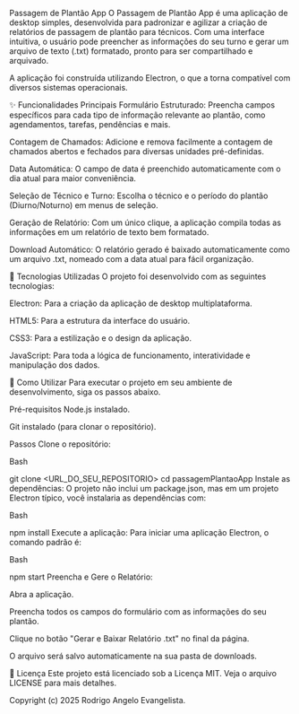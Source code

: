 Passagem de Plantão App
O Passagem de Plantão App é uma aplicação de desktop simples, desenvolvida para padronizar e agilizar a criação de relatórios de passagem de plantão para técnicos. Com uma interface intuitiva, o usuário pode preencher as informações do seu turno e gerar um arquivo de texto (.txt) formatado, pronto para ser compartilhado e arquivado.

A aplicação foi construída utilizando Electron, o que a torna compatível com diversos sistemas operacionais.


✨ Funcionalidades Principais
Formulário Estruturado: Preencha campos específicos para cada tipo de informação relevante ao plantão, como agendamentos, tarefas, pendências e mais.

Contagem de Chamados: Adicione e remova facilmente a contagem de chamados abertos e fechados para diversas unidades pré-definidas.

Data Automática: O campo de data é preenchido automaticamente com o dia atual para maior conveniência.

Seleção de Técnico e Turno: Escolha o técnico e o período do plantão (Diurno/Noturno) em menus de seleção.

Geração de Relatório: Com um único clique, a aplicação compila todas as informações em um relatório de texto bem formatado.

Download Automático: O relatório gerado é baixado automaticamente como um arquivo .txt, nomeado com a data atual para fácil organização.

🚀 Tecnologias Utilizadas
O projeto foi desenvolvido com as seguintes tecnologias:

Electron: Para a criação da aplicação de desktop multiplataforma.

HTML5: Para a estrutura da interface do usuário.

CSS3: Para a estilização e o design da aplicação.

JavaScript: Para toda a lógica de funcionamento, interatividade e manipulação dos dados.

🔧 Como Utilizar
Para executar o projeto em seu ambiente de desenvolvimento, siga os passos abaixo.

Pré-requisitos
Node.js instalado.

Git instalado (para clonar o repositório).

Passos
Clone o repositório:

Bash

git clone <URL_DO_SEU_REPOSITORIO>
cd passagemPlantaoApp
Instale as dependências:
O projeto não inclui um package.json, mas em um projeto Electron típico, você instalaria as dependências com:

Bash

npm install
Execute a aplicação:
Para iniciar uma aplicação Electron, o comando padrão é:

Bash

npm start
Preencha e Gere o Relatório:

Abra a aplicação.

Preencha todos os campos do formulário com as informações do seu plantão.

Clique no botão "Gerar e Baixar Relatório .txt" no final da página.

O arquivo será salvo automaticamente na sua pasta de downloads.

📝 Licença
Este projeto está licenciado sob a Licença MIT. Veja o arquivo LICENSE para mais detalhes.

Copyright (c) 2025 Rodrigo Angelo Evangelista.
